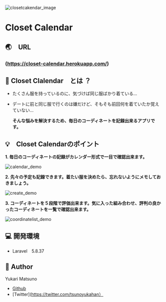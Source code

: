 ![closetcakendar_image](https://user-images.githubusercontent.com/60007570/78478126-dc5f3380-777f-11ea-9945-fbe6c91f7635.png)
# Closet Calendar    

## :earth_asia:　URL  

### (https://closet-calendar.herokuapp.com/)    

## :ribbon: Closet Clalendar　とは ？
* たくさん服を持っているのに、気づけば同じ服ばかり着ている…
* デートに前と同じ服で行くのは嫌だけど、そもそも前回何を着ていたか覚えていない… 

  **そんな悩みを解決するため、毎日のコーディネートを記録出来るアプリです。**      

## :bulb:　Closet Calendarのポイント    

**1. 毎日のコーディネートの記録がカレンダー形式で一目で確認出来ます。**  

![calendar_demo](https://user-images.githubusercontent.com/60007570/78555091-40006400-7847-11ea-87a5-518cd68e9bec.png)    

**2. 先々の予定も記録できます。着たい服を決めたら、忘れないようにメモしておきましょう。**  

![create_demo](https://user-images.githubusercontent.com/60007570/78555151-60302300-7847-11ea-91b5-1778871f8d2e.png)    

**3. コーディネートを５段階で評価出来ます。気に入った組み合わせ、評判の良かったコーディネートを一覧で確認出来ます。**  

![coordinatelist_demo](https://user-images.githubusercontent.com/60007570/78555516-2d3a5f00-7848-11ea-8ae8-283e1c88de3b.png)      

## :computer: 開発環境  

* Laravel　5.8.37    


## :woman: Author  

Yukari Matsuno
* [Github](https://github.com/Yukari-Matsuno/)
* [Twitter](https://twitter.com/tsunoyukahan）









